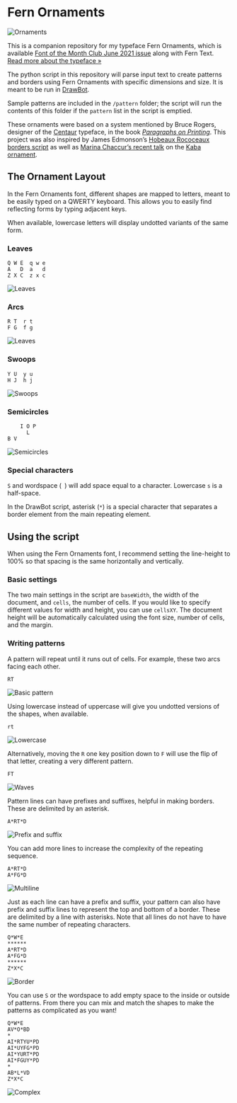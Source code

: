 # Fern Ornaments

![Ornaments](assets/ornaments.gif)

This is a companion repository for my typeface Fern Ornaments, which is available [Font of the Month Club June 2021 issue](https://djr.com/font-of-the-month-club#2021-06) along with Fern Text. [Read more about the typeface &raquo;](https://djr.com/notes/junes-font-of-the-month-fern-text)

The python script in this repository will parse input text to create patterns and borders using Fern Ornaments with specific dimensions and size. It is meant to be run in [DrawBot](https://www.drawbot.com). 

Sample patterns are included in the `/pattern` folder; the script will run the contents of this folder if the `pattern` list in the script is emptied.

These ornaments were based on a system mentioned by Bruce Rogers, designer of the [Centaur](https://fontsinuse.com/typefaces/4899/centaur) typeface, in the book [_Paragraphs on Printing_](https://www.goodreads.com/book/show/2753924-paragraphs-on-printing). This project was also inspired by James Edmonson’s [Hobeaux Rococeaux borders script](https://www.youtube.com/watch?v=dwn0M0GSVY0) as well as [Marina Chaccur’s recent talk](https://vimeo.com/482423074) on the [Kaba ornament](https://www.alphabettes.org/marina-loves-the-kaba-ornament/). 

## The Ornament Layout

In the Fern Ornaments font, different shapes are mapped to letters, meant to be easily typed on a QWERTY keyboard. This allows you to easily find reflecting forms by typing adjacent keys.

When available, lowercase letters will display undotted variants of the same form.

### Leaves

```
Q W E  q w e
A   D  a   d
Z X C  z x c
```
![Leaves](assets/leaves.png)

### Arcs
```
R T  r t
F G  f g
```
![Leaves](assets/arcs.png)

### Swoops
```
Y U  y u
H J  h j
```
![Swoops](assets/swoops.png)


### Semicircles
```
    I O P
      L
B V
```
![Semicircles](assets/semicircles.png)


### Special characters

`S` and wordspace (` `) will add space equal to a character. Lowercase `s` is a half-space.

In the DrawBot script, asterisk (`*`) is a special character that separates a border element from the main repeating element.

## Using the script

When using the Fern Ornaments font, I recommend setting the line-height to 100% so that spacing is the same horizontally and vertically.

### Basic settings

The two main settings in the script are `baseWidth`, the width of the document, and `cells`, the number of cells. If you would like to specify different values for width and height, you can use `cellsXY`. The document height will be automatically calculated using the font size, number of cells, and the margin.

### Writing patterns

A pattern will repeat until it runs out of cells. For example, these two arcs facing each other.

```
RT
```
![Basic pattern](assets/basic-pattern.png)

Using lowercase instead of uppercase will give you undotted versions of the shapes, when available.

```
rt
```
![Lowercase](assets/basic-pattern-lowercase.png)

Alternatively, moving the `R` one key position down to `F` will use the flip of that letter, creating a very different pattern.

```
FT
```
![Waves](assets/basic-pattern-alt.png)

Pattern lines can have prefixes and suffixes, helpful in making borders. These are delimited by an asterisk.

```
A*RT*D
```
![Prefix and suffix](assets/prefix-suffix.png)

You can add more lines to increase the complexity of the repeating sequence.

```
A*RT*D
A*FG*D
```

![Multiline](assets/multiline.png)

Just as each line can have a prefix and suffix, your pattern can also have prefix and suffix lines to represent the top and bottom of a border. These are delimited by a line with asterisks. Note that all lines do not have to have the same number of repeating characters.

```
Q*W*E
******
A*RT*D
A*FG*D
******
Z*X*C
```
![Border](assets/border.png)


You can use `S` or the wordspace to add empty space to the inside or outside of patterns. From there you can mix and match the shapes to make the patterns as complicated as you want!

```
Q*W*E
AV*O*BD
*
AI*RTYU*PD
AI*UYFG*PD
AI*YURT*PD
AI*FGUY*PD
*
AB*L*VD
Z*X*C
```
![Complex](assets/complex.png)

